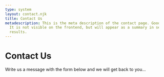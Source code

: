 ```yaml
---
type: system
layout: contact.njk
title: Contact Us
metadescription: This is the meta description of the contact page. Good for SEO.
  It is not visible on the frontend, but will appear as a summary in search
  results.
---
```

# Contact Us

Write us a message with the form below and we will get back to you...